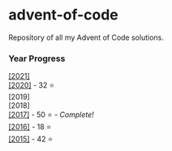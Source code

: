 # advent-of-code
 Repository of all my Advent of Code solutions.
### Year Progress
 [[2021]](2021)  
 [[2020]](2020) - 32 :star:  
 [2019]  
 [2018]  
 [[2017]](2017) - 50 :star: - *Complete!*  
 [[2016]](2016) - 18 :star:  
 [[2015]](2015) - 42 :star:  

  


